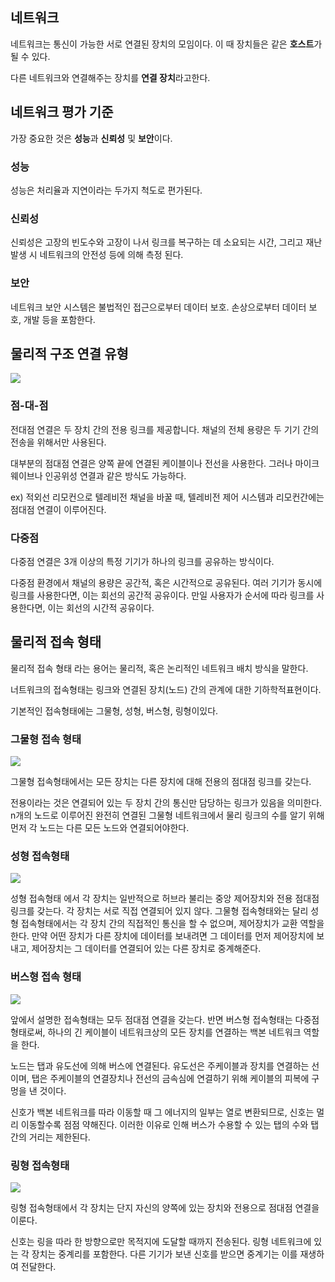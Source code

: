 ## 네트워크

네트워크는 통신이 가능한 서로 연결된 장치의 모임이다. 이 때 장치들은 같은 **호스트**가 될 수 있다.

다른 네트워크와 연결해주는 장치를 **연결 장치**라고한다.

## 네트워크 평가 기준

가장 중요한 것은 **성능**과 **신뢰성** 및 **보안**이다.

### 성능

성능은 처리율과 지연이라는 두가지 척도로 편가된다.

### 신뢰성

신뢰성은 고장의 빈도수와 고장이 나서 링크를 복구하는 데 소요되는 시간, 그리고 재난 발생 시 네트워크의 안전성 등에 의해 측정 된다.

### 보안

네트워크 보안 시스템은 불법적인 접근으로부터 데이터 보호. 손상으로부터 데이터 보호, 개발 등을 포함한다.

## 물리적 구조 연결 유형


<img src="https://github.com/EntryDSM/EntryDesignSystem/assets/100929676/57ba9a20-2f7b-42b4-ba77-3a8a6bcb5c45">

### 점-대-점

전대점 연결은 두 장치 간의 전용 링크를 제공합니다. 채널의 전체 용량은 두 기기 간의 전송을 위해서만 사용된다.

대부분의 점대점 연결은 양쪽 끝에 연결된 케이블이나 전선을 사용한다. 그러나 마이크웨이브나 인공위성 연결과 같은 방식도 가능하다.

ex) 적외선 리모컨으로 텔레비전 채널을 바꿀 때, 텔레비전 제어 시스템과 리모컨간에는 점대점 연결이 이루어진다.

### 다중점

다중점 연결은 3개 이상의 특정 기기가 하나의 링크를 공유하는 방식이다.

다중점 환경에서 채널의 용량은 공간적, 혹은 시간적으로 공유된다. 여러 기기가 동시에 링크를 사용한다면, 이는 회선의 공간적 공유이다. 만일 사용자가 순서에 따라 링크를 사용한다면, 이는 회선의 시간적 공유이다.

## 물리적 접속 형태

물리적 접속 형태 라는 용어는 물리적, 혹은 논리적인 네트워크 배치 방식을 말한다.

너트워크의 접속형태는 링크와 연결된 장치(노드) 간의 관계에 대한 기하학적표현이다.

기본적인 접속형태에는 그물형, 성형, 버스형, 링형이있다.

### 그물형 접속 형태

<img src="https://github.com/rlaisqls/TIL/assets/100929676/e9e5163a-f7c1-4c2e-83c8-8357d003ede0">

그물형 접속형태에서는 모든 장치는 다른 장치에 대해 전용의 점대점 링크를 갖는다.

전용이라는 것은 연결되어 있는 두 장치 간의 통신만 담당하는 링크가 있음을 의미한다. n개의 노드로 이루어진 완전히 연결된 그물형 네트워크에서 물리 링크의 수를 알기 위해 먼저 각 노드는 다른 모든 노드와 연결되어야한다.

### 성형 접속형태

<img src="https://github.com/rlaisqls/TIL/assets/100929676/ddccf6ac-d539-4e76-bc20-bca7924030a9">

성형 접속형태 에서 각 장치는 일반적으로 허브라 불리는 중앙 제어장치와 전용 점대점 링크를 갖는다. 각 장치는 서로 직접 연결되어 있지 않다. 그물형 접속형태와는 달리 성형 접속형태에서는  각 장치 간의 직접적인 통신을 할 수 없으며, 제어장치가 교환 역할을 한다. 만약 어떤 장치가 다른 장치에 데이터를 보내려면 그 데이터를 먼저 제어장치에 보내고, 제어장치는 그 데이터를 연결되어 있는 다른 장치로 중계해준다.

### 버스형 접속 형태

<img src="https://github.com/rlaisqls/TIL/assets/100929676/0c2f2f2e-dcb5-4a70-9ad0-491f2fc32064">

앞에서 설명한 접속형태는 모두 점대점 연결을 갖는다. 반면 버스형 접속형태는 다중점 형태로써, 하나의 긴 케이블이 네트워크상의 모든 장치를 연결하는 백본 네트워크 역할을 한다.

노드는 탭과 유도선에 의해 버스에 연결된다. 유도선은 주케이블과 장치를 연결하는 선이며, 탭은 주케이블의 연결장치나 전선의 금속심에 연결하기 위해 케이블의 피복에 구멍을 낸 것이다.

신호가 백본 네트워크를 따라 이동할 때 그 에너지의 일부는 열로 변환되므로, 신호는 멀리 이동할수록 점점 약해진다. 이러한 이유로 인해 버스가 수용할 수 있는 탭의 수와 탭 간의 거리는 제한된다.

### 링형 접속형태

<img src="https://github.com/rlaisqls/TIL/assets/100929676/69b05ff8-f5ec-47b7-bd47-48f3bb4c7889">

링형 접속형태에서 각 장치는 단지 자신의 양쪽에 있는 장치와 전용으로 점대점 연결을 이룬다.

신호는 링을 따라 한 방향으로만 목적지에 도달할 때까지 전송된다. 링형 네트워크에 있는 각 장치는 중계리를 포함한다. 다른 기기가 보낸 신호를 받으면 중계기는 이를 재생하여 전달한다.